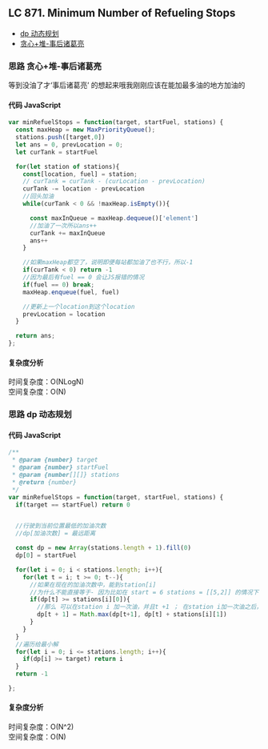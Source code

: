 ## LC 871. Minimum Number of Refueling Stops

- [dp 动态规划](#思路-dp动态规划)
- [贪心+堆-事后诸葛亮](#思路-贪心+堆-事后诸葛亮)

### 思路 贪心+堆-事后诸葛亮

等到没油了才‘事后诸葛亮’ 的想起来哦我刚刚应该在能加最多油的地方加油的

#### 代码 JavaScript

```JavaScript
var minRefuelStops = function(target, startFuel, stations) {
  const maxHeap = new MaxPriorityQueue();
  stations.push([target,0])
  let ans = 0, prevLocation = 0;
  let curTank = startFuel

  for(let station of stations){
    const[location, fuel] = station;
    // curTank = curTank - (curLocation - prevLocation)
    curTank -= location - prevLocation
    //回头加油
    while(curTank < 0 && !maxHeap.isEmpty()){

      const maxInQueue = maxHeap.dequeue()['element']
      //加油了一次所以ans++
      curTank += maxInQueue
      ans++
    }

    //如果maxHeap都空了，说明即便每站都加油了也不行，所以-1
    if(curTank < 0) return -1
    //因为最后有fuel == 0 会让JS报错的情况
    if(fuel == 0) break;
    maxHeap.enqueue(fuel, fuel)

    //更新上一个location到这个location
    prevLocation = location
  }

  return ans;
};

```

#### 复杂度分析

时间复杂度：O(NLogN) </br>
空间复杂度：O(N)

### 思路 dp 动态规划

#### 代码 JavaScript

```JavaScript
/**
 * @param {number} target
 * @param {number} startFuel
 * @param {number[][]} stations
 * @return {number}
 */
var minRefuelStops = function(target, startFuel, stations) {
  if(target == startFuel) return 0


  //行驶到当前位置最低的加油次数
  //dp[加油次数] = 最远距离

  const dp = new Array(stations.length + 1).fill(0)
  dp[0] = startFuel

  for(let i = 0; i < stations.length; i++){
    for(let t = i; t >= 0; t--){
      //如果在现在的加油次数中，能到station[i]
      //为什么不能直接等于- 因为比如在 start = 6 stations = [[5,2]] 的情况下  dp[0] = 6 dp[1] = 8 (5+2+ (6-5) => 6 + 2)
      if(dp[t] >= stations[i][0]){
        //那么 可以在station i 加一次油，并且t +1 ； 在station i加一次油之后，最远距离就是 max(dp[t+1]现在的最远距离， 加油之前的最远距离+ 新加的最远距离)
        dp[t + 1] = Math.max(dp[t+1], dp[t] + stations[i][1])
      }
    }
  }
  //遍历给最小解
  for(let i = 0; i <= stations.length; i++){
    if(dp[i] >= target) return i
  }
  return -1

};

```

#### 复杂度分析

时间复杂度：O(N^2) </br>
空间复杂度：O(N)
